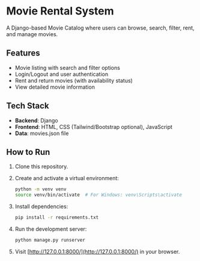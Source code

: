 # Movie Rental System

A Django-based Movie Catalog where users can browse, search, filter, rent, and manage movies.

## Features

- Movie listing with search and filter options
- Login/Logout and user authentication
- Rent and return movies (with availability status)
- View detailed movie information

## Tech Stack

- **Backend**: Django
- **Frontend**: HTML, CSS (Tailwind/Bootstrap optional), JavaScript
- **Data**: movies.json file

## How to Run

1. Clone this repository.

2. Create and activate a virtual environment:

   ```bash
   python -m venv venv
   source venv/bin/activate  # For Windows: venv\Scripts\activate
   ```

3. Install dependencies:

   ```bash
   pip install -r requirements.txt
   ```

4. Run the development server:

   ```bash
   python manage.py runserver
   ```

5. Visit [http://127.0.0.1:8000/](http://127.0.0.1:8000/) in your browser.
